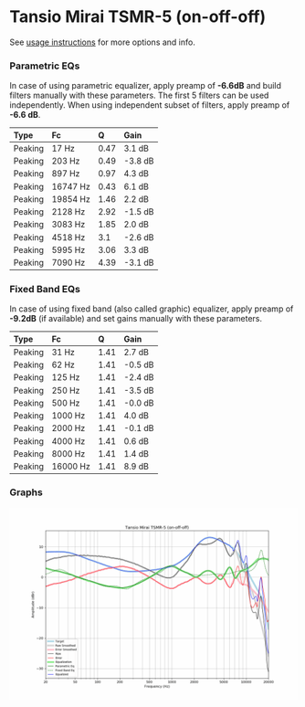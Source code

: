 # Tansio Mirai TSMR-5 (on-off-off)
See [usage instructions](https://github.com/jaakkopasanen/AutoEq#usage) for more options and info.

### Parametric EQs
In case of using parametric equalizer, apply preamp of **-6.6dB** and build filters manually
with these parameters. The first 5 filters can be used independently.
When using independent subset of filters, apply preamp of **-6.6 dB**.

| Type    | Fc       |    Q | Gain    |
|:--------|:---------|:-----|:--------|
| Peaking | 17 Hz    | 0.47 | 3.1 dB  |
| Peaking | 203 Hz   | 0.49 | -3.8 dB |
| Peaking | 897 Hz   | 0.97 | 4.3 dB  |
| Peaking | 16747 Hz | 0.43 | 6.1 dB  |
| Peaking | 19854 Hz | 1.46 | 2.2 dB  |
| Peaking | 2128 Hz  | 2.92 | -1.5 dB |
| Peaking | 3083 Hz  | 1.85 | 2.0 dB  |
| Peaking | 4518 Hz  | 3.1  | -2.6 dB |
| Peaking | 5995 Hz  | 3.06 | 3.3 dB  |
| Peaking | 7090 Hz  | 4.39 | -3.1 dB |

### Fixed Band EQs
In case of using fixed band (also called graphic) equalizer, apply preamp of **-9.2dB**
(if available) and set gains manually with these parameters.

| Type    | Fc       |    Q | Gain    |
|:--------|:---------|:-----|:--------|
| Peaking | 31 Hz    | 1.41 | 2.7 dB  |
| Peaking | 62 Hz    | 1.41 | -0.5 dB |
| Peaking | 125 Hz   | 1.41 | -2.4 dB |
| Peaking | 250 Hz   | 1.41 | -3.5 dB |
| Peaking | 500 Hz   | 1.41 | -0.0 dB |
| Peaking | 1000 Hz  | 1.41 | 4.0 dB  |
| Peaking | 2000 Hz  | 1.41 | -0.1 dB |
| Peaking | 4000 Hz  | 1.41 | 0.6 dB  |
| Peaking | 8000 Hz  | 1.41 | 1.4 dB  |
| Peaking | 16000 Hz | 1.41 | 8.9 dB  |

### Graphs
![](./Tansio%20Mirai%20TSMR-5%20(on-off-off).png)